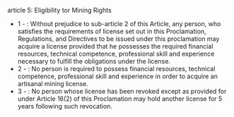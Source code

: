 article 5: Eligibility tor Mining Rights 

<ul>
			<li>1 - : Without prejudice to sub-article 2 of this Article, any person, who satisfies the requirements of license set out in this Proclamation, Regulations, and Directives to be issued under this proclamation may acquire a license provided that he possesses the required financial resources, technical competence, professional skill and experience necessary to fulfill the obligations under the license. <ul>
			</ul></li>			<li>2 - : No person is required to possess financial resources, technical competence, professional skill and experience in order to acquire an artisanal mining license. <ul>
			</ul></li>			<li>3 - : No person whose license has been revoked except as provided for under Article 16(2) of this Proclamation may hold another license for 5 years following such revocation. <ul>
			</ul></li></ul>
